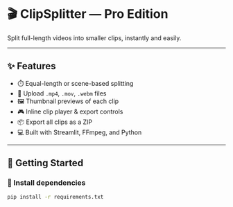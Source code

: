 # 🎬 ClipSplitter — Pro Edition

Split full-length videos into smaller clips, instantly and easily.

---

## ✨ Features

- ⏱️ Equal-length or scene-based splitting
- 📼 Upload `.mp4`, `.mov`, `.webm` files
- 🖼️ Thumbnail previews of each clip
- 🎮 Inline clip player & export controls
- 📦 Export all clips as a ZIP
- 💻 Built with Streamlit, FFmpeg, and Python

---

## 🚀 Getting Started

### 🔧 Install dependencies

```bash
pip install -r requirements.txt
